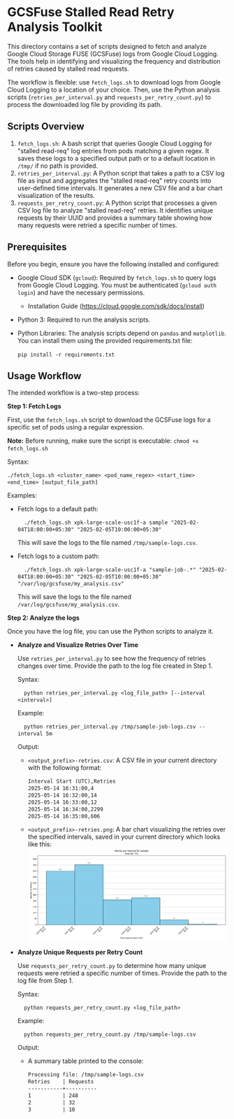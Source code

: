 GCSFuse Stalled Read Retry Analysis Toolkit
============================================

This directory contains a set of scripts designed to fetch and analyze Google Cloud Storage FUSE (GCSFuse) logs from Google Cloud Logging. The tools help in identifying and visualizing the frequency and distribution of retries caused by stalled read requests.

The workflow is flexible: use `fetch_logs.sh` to download logs from Google Cloud Logging to a location of your choice. Then, use the Python analysis scripts (`retries_per_interval.py` and `requests_per_retry_count.py`) to process the downloaded log file by providing its path.


Scripts Overview
----------------

1. `fetch_logs.sh`: A bash script that queries Google Cloud Logging for "stalled read-req" log entries from pods matching a given regex. It saves these logs to a specified output path or to a default location in `/tmp/` if no path is provided.
2. `retries_per_interval.py`: A Python script that takes a path to a CSV log file as input and aggregates the "stalled read-req" retry counts into user-defined time intervals. It generates a new CSV file and a bar chart visualization of the results.
3. `requests_per_retry_count.py`: A Python script that processes a given CSV log file to analyze "stalled read-req" retries. It identifies unique requests by their UUID and provides a summary table showing how many requests were retried a specific number of times.


Prerequisites
-------------

Before you begin, ensure you have the following installed and configured:

* Google Cloud SDK (`gcloud`): Required by `fetch_logs.sh` to query logs from Google Cloud Logging. You must be authenticated (`gcloud auth login`) and have the necessary permissions.
  - Installation Guide (https://cloud.google.com/sdk/docs/install)

* Python 3: Required to run the analysis scripts.

* Python Libraries: The analysis scripts depend on `pandas` and `matplotlib`. You can install them using the provided requirements.txt file:

    `pip install -r requirements.txt`

Usage Workflow
--------------

The intended workflow is a two-step process:

**Step 1: Fetch Logs**

First, use the `fetch_logs.sh` script to download the GCSFuse logs for a specific set of pods using a regular expression.

**Note:** Before running, make sure the script is executable: `chmod +x fetch_logs.sh`

Syntax:

    ./fetch_logs.sh <cluster_name> <pod_name_regex> <start_time> <end_time> [output_file_path]

Examples:

- Fetch logs to a default path:

        ./fetch_logs.sh xpk-large-scale-usc1f-a sample "2025-02-04T18:00:00+05:30" "2025-02-05T10:00:00+05:30"
    This will save the logs to the file named `/tmp/sample-logs.csv`.

- Fetch logs to a custom path:

        ./fetch_logs.sh xpk-large-scale-usc1f-a "sample-job-.*" "2025-02-04T18:00:00+05:30" "2025-02-05T10:00:00+05:30" "/var/log/gcsfuse/my_analysis.csv"
    This will save the logs to the file named `/var/log/gcsfuse/my_analysis.csv`.

**Step 2: Analyze the logs**

Once you have the log file, you can use the Python scripts to analyze it.

- **Analyze and Visualize Retries Over Time**

    Use `retries_per_interval.py` to see how the frequency of retries changes over time. Provide the path to the log file created in Step 1.

    Syntax:

        python retries_per_interval.py <log_file_path> [--interval <interval>]

    Example:

        python retries_per_interval.py /tmp/sample-job-logs.csv --interval 5m

    Output:

    - `<output_prefix>-retries.csv`: A CSV file in your current directory with the following format:
        ```
        Interval Start (UTC),Retries
        2025-05-14 16:31:00,4
        2025-05-14 16:32:00,14
        2025-05-14 16:33:00,12
        2025-05-14 16:34:00,2299
        2025-05-14 16:35:00,606
        ```
    - `<output_prefix>-retries.png`: A bar chart visualizing the retries over the specified intervals, saved in your current directory which looks like this:
    ![Retries at an interval of 7 minutes](sample-retries_7m.png)

- **Analyze Unique Requests per Retry Count**

    Use `requests_per_retry_count.py` to determine how many unique requests were retried a specific number of times. Provide the path to the log file from Step 1.

    Syntax:

        python requests_per_retry_count.py <log_file_path>

    Example:

        python requests_per_retry_count.py /tmp/sample-logs.csv

    Output:

    - A summary table printed to the console:

        ```
        Processing file: /tmp/sample-logs.csv
        Retries    | Requests
        -----------+----------
        1          | 248
        2          | 32
        3          | 10
        ```
